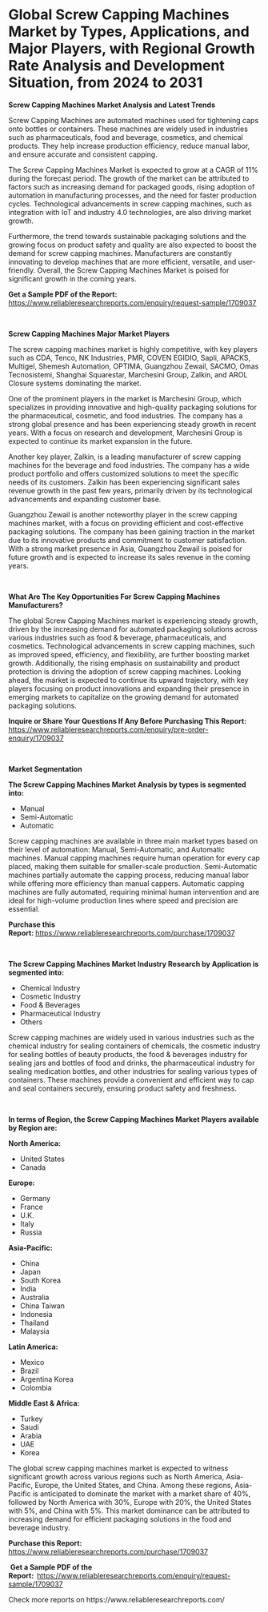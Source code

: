 <p><h1>Global Screw Capping Machines Market by Types, Applications, and Major Players, with Regional Growth Rate Analysis and Development Situation, from 2024 to 2031</h1></p><p><strong>Screw Capping Machines Market Analysis and Latest Trends</strong></p>
<p><p>Screw Capping Machines are automated machines used for tightening caps onto bottles or containers. These machines are widely used in industries such as pharmaceuticals, food and beverage, cosmetics, and chemical products. They help increase production efficiency, reduce manual labor, and ensure accurate and consistent capping.</p><p>The Screw Capping Machines Market is expected to grow at a CAGR of 11% during the forecast period. The growth of the market can be attributed to factors such as increasing demand for packaged goods, rising adoption of automation in manufacturing processes, and the need for faster production cycles. Technological advancements in screw capping machines, such as integration with IoT and industry 4.0 technologies, are also driving market growth.</p><p>Furthermore, the trend towards sustainable packaging solutions and the growing focus on product safety and quality are also expected to boost the demand for screw capping machines. Manufacturers are constantly innovating to develop machines that are more efficient, versatile, and user-friendly. Overall, the Screw Capping Machines Market is poised for significant growth in the coming years.</p></p>
<p><strong>Get a Sample PDF of the Report:&nbsp;</strong> <a href="https://www.reliableresearchreports.com/enquiry/request-sample/1709037">https://www.reliableresearchreports.com/enquiry/request-sample/1709037</a></p>
<p>&nbsp;</p>
<p><strong>Screw Capping Machines Major Market Players</strong></p>
<p><p>The screw capping machines market is highly competitive, with key players such as CDA, Tenco, NK Industries, PMR, COVEN EGIDIO, Sapli, APACKS, Multigel, Shemesh Automation, OPTIMA, Guangzhou Zewail, SACMO, Omas Tecnosistemi, Shanghai Squarestar, Marchesini Group, Zalkin, and AROL Closure systems dominating the market.</p><p>One of the prominent players in the market is Marchesini Group, which specializes in providing innovative and high-quality packaging solutions for the pharmaceutical, cosmetic, and food industries. The company has a strong global presence and has been experiencing steady growth in recent years. With a focus on research and development, Marchesini Group is expected to continue its market expansion in the future.</p><p>Another key player, Zalkin, is a leading manufacturer of screw capping machines for the beverage and food industries. The company has a wide product portfolio and offers customized solutions to meet the specific needs of its customers. Zalkin has been experiencing significant sales revenue growth in the past few years, primarily driven by its technological advancements and expanding customer base.</p><p>Guangzhou Zewail is another noteworthy player in the screw capping machines market, with a focus on providing efficient and cost-effective packaging solutions. The company has been gaining traction in the market due to its innovative products and commitment to customer satisfaction. With a strong market presence in Asia, Guangzhou Zewail is poised for future growth and is expected to increase its sales revenue in the coming years.</p></p>
<p>&nbsp;</p>
<p><strong>What Are The Key Opportunities For Screw Capping Machines Manufacturers?</strong></p>
<p><p>The global Screw Capping Machines market is experiencing steady growth, driven by the increasing demand for automated packaging solutions across various industries such as food & beverage, pharmaceuticals, and cosmetics. Technological advancements in screw capping machines, such as improved speed, efficiency, and flexibility, are further boosting market growth. Additionally, the rising emphasis on sustainability and product protection is driving the adoption of screw capping machines. Looking ahead, the market is expected to continue its upward trajectory, with key players focusing on product innovations and expanding their presence in emerging markets to capitalize on the growing demand for automated packaging solutions.</p></p>
<p><strong>Inquire or Share Your Questions If Any Before Purchasing This Report:</strong> <a href="https://www.reliableresearchreports.com/enquiry/pre-order-enquiry/1709037">https://www.reliableresearchreports.com/enquiry/pre-order-enquiry/1709037</a></p>
<p>&nbsp;</p>
<p><strong>Market Segmentation</strong></p>
<p><strong>The Screw Capping Machines Market Analysis by types is segmented into:</strong></p>
<p><ul><li>Manual</li><li>Semi-Automatic</li><li>Automatic</li></ul></p>
<p><p>Screw capping machines are available in three main market types based on their level of automation: Manual, Semi-Automatic, and Automatic machines. Manual capping machines require human operation for every cap placed, making them suitable for smaller-scale production. Semi-Automatic machines partially automate the capping process, reducing manual labor while offering more efficiency than manual cappers. Automatic capping machines are fully automated, requiring minimal human intervention and are ideal for high-volume production lines where speed and precision are essential.</p></p>
<p><strong>Purchase this Report:&nbsp;</strong><a href="https://www.reliableresearchreports.com/purchase/1709037">https://www.reliableresearchreports.com/purchase/1709037</a></p>
<p>&nbsp;</p>
<p><strong>The Screw Capping Machines Market Industry Research by Application is segmented into:</strong></p>
<p><ul><li>Chemical Industry</li><li>Cosmetic Industry</li><li>Food & Beverages</li><li>Pharmaceutical Industry</li><li>Others</li></ul></p>
<p><p>Screw capping machines are widely used in various industries such as the chemical industry for sealing containers of chemicals, the cosmetic industry for sealing bottles of beauty products, the food & beverages industry for sealing jars and bottles of food and drinks, the pharmaceutical industry for sealing medication bottles, and other industries for sealing various types of containers. These machines provide a convenient and efficient way to cap and seal containers securely, ensuring product safety and freshness.</p></p>
<p>&nbsp;</p>
<p><strong>In terms of Region, the Screw Capping Machines Market Players available by Region are:</strong></p>
<p>
    <p> <strong> North America: </strong>
        <ul>
            <li>United States</li>
            <li>Canada</li>
        </ul>
        </p> 
    <p> <strong> Europe: </strong>
        <ul>
            <li>Germany</li>
            <li>France</li>
            <li>U.K.</li>
            <li>Italy</li>
            <li>Russia</li>
        </ul>
        </p> 
    <p> <strong> Asia-Pacific: </strong>
        <ul>
            <li>China</li>
            <li>Japan</li>
            <li>South Korea</li>
            <li>India</li>
            <li>Australia</li>
            <li>China Taiwan</li>
            <li>Indonesia</li>
            <li>Thailand</li>
            <li>Malaysia</li>
        </ul>
        </p> 
    <p> <strong> Latin America: </strong>
        <ul>
            <li>Mexico</li>
            <li>Brazil</li>
            <li>Argentina Korea</li>
            <li>Colombia</li>
        </ul>
        </p> 
    <p> <strong> Middle East & Africa: </strong>
        <ul>
            <li>Turkey</li>
            <li>Saudi</li>
            <li>Arabia</li>
            <li>UAE</li>
            <li>Korea</li>
        </ul>
    </p>
    </p>
<p><p>The global screw capping machines market is expected to witness significant growth across various regions such as North America, Asia-Pacific, Europe, the United States, and China. Among these regions, Asia-Pacific is anticipated to dominate the market with a market share of 40%, followed by North America with 30%, Europe with 20%, the United States with 5%, and China with 5%. This market dominance can be attributed to increasing demand for efficient packaging solutions in the food and beverage industry.</p></p>
<p><strong>Purchase this Report: </strong><a href="https://www.reliableresearchreports.com/purchase/1709037">https://www.reliableresearchreports.com/purchase/1709037</a></p>
<p>&nbsp;<strong>Get a Sample PDF of the Report:&nbsp;&nbsp;</strong><a href="https://www.reliableresearchreports.com/enquiry/request-sample/1709037">https://www.reliableresearchreports.com/enquiry/request-sample/1709037</a></p>
<p><strong></strong></p>
<p>Check more reports on https://www.reliableresearchreports.com/</p>